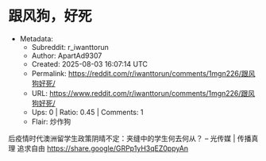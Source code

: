 # 跟风狗，好死

- Metadata:
  - Subreddit: r_iwanttorun
  - Author: ApartAd9307
  - Created: 2025-08-03 16:07:14 UTC
  - Permalink: https://reddit.com/r/iwanttorun/comments/1mgn226/跟风狗好死/
  - URL: https://www.reddit.com/r/iwanttorun/comments/1mgn226/跟风狗好死/
  - Ups: 0 | Ratio: 0.45 | Comments: 1
  - Flair: 炒作狗


后疫情时代澳洲留学生政策阴晴不定：夹缝中的学生何去何从？ – 光传媒 \|
传播真理 追求自由 <https://share.google/GRPp1yH3qEZ0ppyAn>

